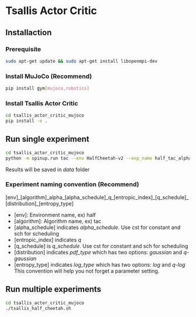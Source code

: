# Tsallis Actor Critic
## Installaction
### Prerequisite
```sh
sudo apt-get update && sudo apt-get install libopenmpi-dev
```
### Install MuJoCo (Recommend)
```sh
pip install gym[mujoco,robotics]
```
### Install Tsallis Actor Critic
```sh
cd tsallis_actor_critic_mujoco
pip install -e .
```

## Run single experiment
```sh
cd tsallis_actor_critic_mujoco
python -m spinup.run tac --env HalfCheetah-v2 --exp_name half_tac_alpha_cst_q_1.5_cst_gaussian_q_log  --epochs 200 --lr 1e-3 --q 1.5 --pdf_type gaussian --log_type q-log --alpha_schedule constant --q_schedule constant --seed 0 10 20 30 40 50 60 70 80 90
```
Results will be saved in _data_ folder

### Experiment naming convention (Recommend)
[env]\_[algorithm]\_alpha\_[alpha_schedule]\_q\_[entropic_index]\_[q_schedule]\_[distribution]\_[entropy_type]
- [env]: Environment name, ex) half
- [algorithm]: Algorithm name, ex) tac
- [alpha_schedule] indicates _alpha_schedule_. Use cst for constant and sch for scheduling
- [entropic_index] indicates _q_
- [q_schedule] is _q_schedule_. Use cst for constant and sch for scheduling
- [distribution] indicates _pdf\_type_ which has two options: _gaussian_ and _q-gaussian_
- [entropy_type] indicates _log\_type_ which has two options: _log_ and _q-log_
This convention will help you not forget a parameter setting.

## Run multiple experiments
```sh
cd tsallis_actor_critic_mujoco
./tsallis_half_cheetah.sh
```
